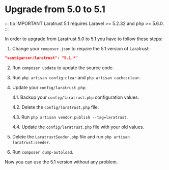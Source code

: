 # Upgrade from 5.0 to 5.1

::: tip IMPORTANT
Laratrust 5.1 requires Laravel >= 5.2.32 and php >= 5.6.0.
:::

In order to upgrade from Laratrust 5.0 to 5.1 you have to follow these steps:

1. Change your `composer.json` to require the 5.1 version of Laratrust:
```json
"santigarcor/laratrust": "5.1.*"
```

2. Run `composer update` to update the source code.

3. Run `php artisan config:clear` and `php artisan cache:clear`.

4. Update your `config/laratrust.php`:

    4.1. Backup your `config/laratrust.php` configuration values.

    4.2. Delete the `config/laratrust.php` file.

    4.3. Run `php artisan vendor:publish --tag=laratrust`.

    4.4. Update the `config/laratrust.php` file with your old values.

5. Delete the `LaratrustSeeder.php` file and run `php artisan laratrust:seeder`.

6. Run `composer dump-autoload`.

Now you can use the 5.1 version without any problem.
